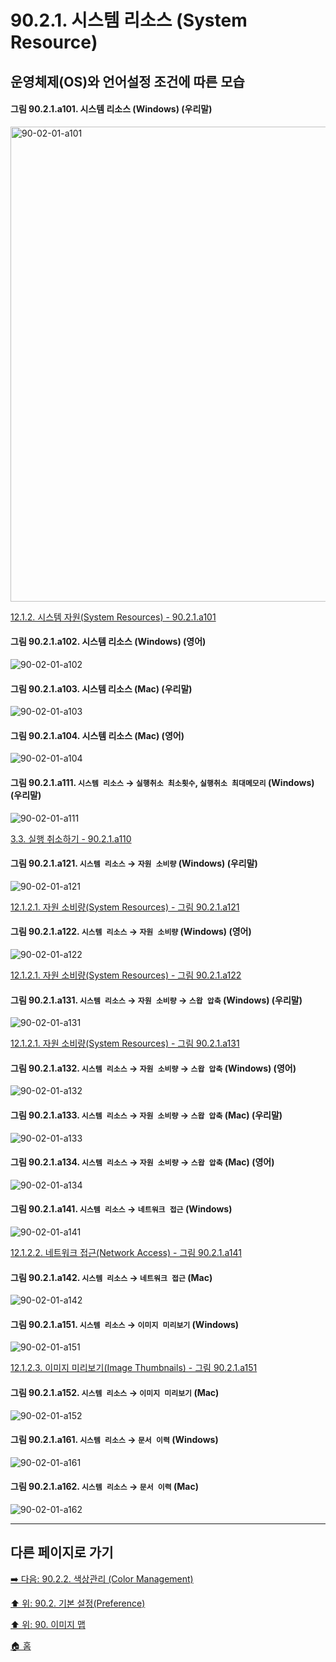 # 90.2.1. 시스템 리소스 (System Resource)
## 운영체제(OS)와 언어설정 조건에 따른 모습

<a id="90-02-01-a101"></a>

#### 그림 90.2.1.a101. 시스템 리소스 (Windows) (우리말)
<img width="962" height="760" alt="90-02-01-a101" src="https://github.com/wonder13662/gimp/assets/15767104/2752c284-09dc-4bf0-9adc-58ea2bc58b21" />

[12.1.2. 시스템 자원(System Resources) - 90.2.1.a101](./12-01-02-00-system-resources.md#90-02-01-a101)

<a id="90-02-01-a102"></a>

#### 그림 90.2.1.a102. 시스템 리소스 (Windows) (영어)
![90-02-01-a102](https://github.com/wonder13662/gimp/assets/15767104/e56e023e-ecca-4115-940d-237d8e2ba0f5)

#### 그림 90.2.1.a103. 시스템 리소스 (Mac) (우리말)
![90-02-01-a103](https://github.com/wonder13662/gimp/assets/15767104/cb68c1f1-bce8-4c45-a7ef-dae35930031e)

#### 그림 90.2.1.a104. 시스템 리소스 (Mac) (영어)
![90-02-01-a104](https://github.com/wonder13662/gimp/assets/15767104/0ba61e8a-8cd0-4be7-b828-2f72ae8058f2)

<a id="90-02-01-a111"></a>

#### 그림 90.2.1.a111. `시스템 리소스` → `실행취소 최소횟수`, `실행취소 최대메모리` (Windows) (우리말)
![90-02-01-a111](https://github.com/wonder13662/gimp/assets/15767104/d606c417-ba0b-48a4-a6bf-fcc373517866)

[3.3. 실행 취소하기 - 90.2.1.a110](./03-03-undoing.md#90-02-01-a111)

<a id="90-02-01-a121"></a>

#### 그림 90.2.1.a121. `시스템 리소스` → `자원 소비량` (Windows) (우리말)
![90-02-01-a121](https://github.com/wonder13662/gimp/assets/15767104/eb95aa6e-fa60-4eb7-afa9-5871d85f0f80)

[12.1.2.1. 자원 소비량(System Resources) - 그림 90.2.1.a121](./12-01-02-01-resource_consumption.md#90-02-01-a121)

<a id="90-02-01-a122"></a>

#### 그림 90.2.1.a122. `시스템 리소스` → `자원 소비량` (Windows) (영어)
![90-02-01-a122](https://github.com/wonder13662/gimp/assets/15767104/18e1aa07-1684-488f-b1a9-da97ace27d24)

[12.1.2.1. 자원 소비량(System Resources) - 그림 90.2.1.a122](./12-01-02-01-resource_consumption.md#90-02-01-a122)

<a id="90-02-01-a131"></a>

#### 그림 90.2.1.a131. `시스템 리소스` → `자원 소비량` → `스왑 압축` (Windows) (우리말)
![90-02-01-a131](https://github.com/wonder13662/gimp/assets/15767104/0f179d28-f160-4e33-81da-c569051d579c)

[12.1.2.1. 자원 소비량(System Resources) - 그림 90.2.1.a131](./12-01-02-01-resource_consumption.md#90-02-01-a131)

<a id="90-02-01-a132"></a>

#### 그림 90.2.1.a132. `시스템 리소스` → `자원 소비량` → `스왑 압축` (Windows) (영어)
![90-02-01-a132](https://github.com/wonder13662/gimp/assets/15767104/a4419bca-f381-45ac-947b-a00d8c458135)

#### 그림 90.2.1.a133. `시스템 리소스` → `자원 소비량` → `스왑 압축` (Mac) (우리말)
![90-02-01-a133](https://github.com/wonder13662/gimp/assets/15767104/96926572-dc88-4864-9267-349867fbae30)

#### 그림 90.2.1.a134. `시스템 리소스` → `자원 소비량` → `스왑 압축` (Mac) (영어)
![90-02-01-a134](https://github.com/wonder13662/gimp/assets/15767104/692560e4-bf3d-4cf6-a145-25b3f1326336)

<a id="90-02-01-a141"></a>

#### 그림 90.2.1.a141. `시스템 리소스` → `네트워크 접근` (Windows)
![90-02-01-a141](https://github.com/wonder13662/gimp/assets/15767104/91c3df40-81fb-4cf8-b549-1f50c174ea46)

[12.1.2.2. 네트워크 접근(Network Access) - 그림 90.2.1.a141](./12-01-02-02-network_access.md#90-02-01-a141)

<a id="90-02-01-a142"></a>

#### 그림 90.2.1.a142. `시스템 리소스` → `네트워크 접근` (Mac)
![90-02-01-a142](https://github.com/wonder13662/gimp/assets/15767104/4fce482e-b3ef-4bb0-8321-8e3e3b7ec494)

<a id="90-02-01-a151"></a>

#### 그림 90.2.1.a151. `시스템 리소스` → `이미지 미리보기` (Windows)
![90-02-01-a151](https://github.com/wonder13662/gimp/assets/15767104/fdebf365-afc5-4e85-ba77-5f3a9942d088)

[12.1.2.3. 이미지 미리보기(Image Thumbnails) - 그림 90.2.1.a151](./12-01-02-03-image_thumbnails.md#90-02-01-a151)

<a id="90-02-01-a152"></a>

#### 그림 90.2.1.a152. `시스템 리소스` → `이미지 미리보기` (Mac)
![90-02-01-a152](https://github.com/wonder13662/gimp/assets/15767104/fc5b91d8-fb94-4d1b-84b2-f2f18f441ee0)

<a id="90-02-01-a161"></a>

#### 그림 90.2.1.a161. `시스템 리소스` → `문서 이력` (Windows)
![90-02-01-a161](https://github.com/wonder13662/gimp/assets/15767104/8458d2a3-7f77-4d8f-8a79-e01b2b6c40eb)

<a id="90-02-01-a162"></a>

#### 그림 90.2.1.a162. `시스템 리소스` → `문서 이력` (Mac)
![90-02-01-a162](https://github.com/wonder13662/gimp/assets/15767104/9ded99ce-a23b-43ff-b724-5d2789a326cc)

***

## 다른 페이지로 가기

[➡️ 다음: 90.2.2. 색상관리 (Color Management)](./90-02-02-color-management.md)

[⬆️ 위: 90.2. 기본 설정(Preference)](./90-02-00-preference.md)

[⬆️ 위: 90. 이미지 맵](./90-00-image-map.md)

[🏠 홈](./00-home.md)
